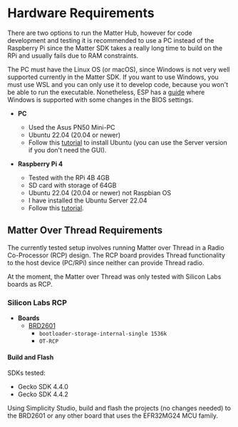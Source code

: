 # Hardware Requirements

There are two options to run the Matter Hub, however for code development and
testing it is recommended to use a PC instead of the Raspberry Pi since the
Matter SDK takes a really long time to build on the RPi and usually fails due to
RAM constraints.

The PC must have the Linux OS (or macOS), since Windows is not very well
supported currently in the Matter SDK. If you want to use Windows, you must use
WSL and you can only use it to develop code, because you won't be able to run
the executable. Nonetheless, ESP has a
[guide](https://docs.espressif.com/projects/esp-matter/en/latest/esp32/developing.html)
where Windows is supported with some changes in the BIOS settings.

-   **PC**

    -   Used the Asus PN50 Mini-PC
    -   Ubuntu 22.04 (20.04 or newer)
    -   Follow this [tutorial](https://ubuntu.com/core/docs/install-nuc) to
        install Ubuntu (you can use the Server version if you don't need the
        GUI).

-   **Raspberry Pi 4**
    -   Tested with the RPi 4B 4GB
    -   SD card with storage of 64GB
    -   Ubuntu 22.04 (20.04 or newer) not Raspbian OS
    -   I have installed the Ubuntu Server 22.04
    -   Follow this
        [tutorial](https://ubuntu.com/tutorials/how-to-install-ubuntu-on-your-raspberry-pi#1-overview).

## Matter Over Thread Requirements

The currently tested setup involves running Matter over Thread in a Radio
Co-Processor (RCP) design. The RCP board provides Thread functionality to the
host device (PC/RPi) since neither can provide Thread radio.

At the moment, the Matter over Thread was only tested with Silicon Labs boards
as RCP.

### Silicon Labs RCP

-   **Boards**
    -   [BRD2601](https://www.silabs.com/development-tools/wireless/efr32xg24-dev-kit?tab=overview)
        -   `bootloader-storage-internal-single 1536k`
        -   `OT-RCP`

#### Build and Flash

SDKs tested:

-   Gecko SDK 4.4.0
-   Gecko SDK 4.4.2

Using Simplicity Studio, build and flash the projects (no changes needed) to the
BRD2601 or any other board that uses the EFR32MG24 MCU family.
